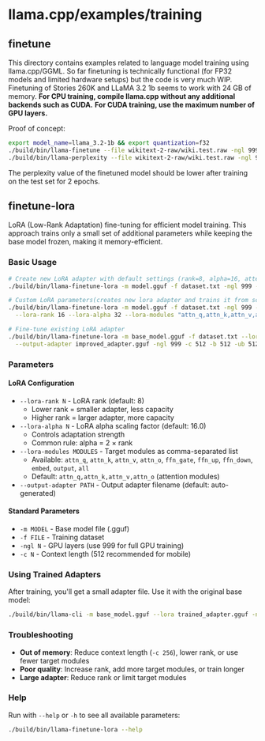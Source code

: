 # llama.cpp/examples/training

## finetune
This directory contains examples related to language model training using llama.cpp/GGML.
So far finetuning is technically functional (for FP32 models and limited hardware setups) but the code is very much WIP.
Finetuning of Stories 260K and LLaMA 3.2 1b seems to work with 24 GB of memory.
**For CPU training, compile llama.cpp without any additional backends such as CUDA.**
**For CUDA training, use the maximum number of GPU layers.**

Proof of concept:

``` sh
export model_name=llama_3.2-1b && export quantization=f32
./build/bin/llama-finetune --file wikitext-2-raw/wiki.test.raw -ngl 999 --model models/${model_name}-${quantization}.gguf -c 512 -b 512 -ub 512
./build/bin/llama-perplexity --file wikitext-2-raw/wiki.test.raw -ngl 999 --model finetuned-model.gguf
```

The perplexity value of the finetuned model should be lower after training on the test set for 2 epochs.


## finetune-lora

LoRA (Low-Rank Adaptation) fine-tuning for efficient model training. This approach trains only a small set of additional parameters while keeping
the base model frozen, making it memory-efficient.

### Basic Usage

```sh
# Create new LoRA adapter with default settings (rank=8, alpha=16, attention modules)
./build/bin/llama-finetune-lora -m model.gguf -f dataset.txt -ngl 999 -c 512 -b 512 -ub 512

# Custom LoRA parameters(creates new lora adapter and trains it from scratch)
./build/bin/llama-finetune-lora -m model.gguf -f dataset.txt -ngl 999 -c 512 -b 512 -ub 512 \
  --lora-rank 16 --lora-alpha 32 --lora-modules "attn_q,attn_k,attn_v,attn_o"

# Fine-tune existing LoRA adapter
./build/bin/llama-finetune-lora -m base_model.gguf -f dataset.txt --lora existing_adapter.gguf \
  --output-adapter improved_adapter.gguf -ngl 999 -c 512 -b 512 -ub 512
```


### Parameters

#### LoRA Configuration
- `--lora-rank N` - LoRA rank (default: 8)
  - Lower rank = smaller adapter, less capacity
  - Higher rank = larger adapter, more capacity
- `--lora-alpha N` - LoRA alpha scaling factor (default: 16.0)
  - Controls adaptation strength
  - Common rule: alpha = 2 × rank
- `--lora-modules MODULES` - Target modules as comma-separated list
  - Available: `attn_q`, `attn_k`, `attn_v`, `attn_o`, `ffn_gate`, `ffn_up`, `ffn_down`, `embed`, `output`, `all`
  - Default: `attn_q,attn_k,attn_v,attn_o` (attention modules)
- `--output-adapter PATH` - Output adapter filename (default: auto-generated)

#### Standard Parameters
- `-m MODEL` - Base model file (.gguf)
- `-f FILE` - Training dataset
- `-ngl N` - GPU layers (use 999 for full GPU training)
- `-c N` - Context length (512 recommended for mobile)


### Using Trained Adapters

After training, you'll get a small adapter file. Use it with the original base model:

```sh
./build/bin/llama-cli -m base_model.gguf --lora trained_adapter.gguf -ngl 999
```

### Troubleshooting

- **Out of memory**: Reduce context length (`-c 256`), lower rank, or use fewer target modules
- **Poor quality**: Increase rank, add more target modules, or train longer
- **Large adapter**: Reduce rank or limit target modules

### Help

Run with `--help` or `-h` to see all available parameters:
```sh
./build/bin/llama-finetune-lora --help
```

